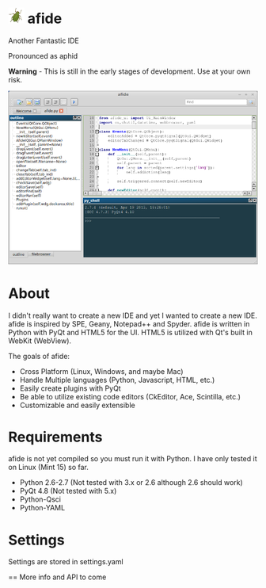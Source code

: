![Alt text](/img/aphid.png "Screenshot") afide
=====
Another Fantastic IDE

Pronounced as aphid

**Warning** - This is still in the early stages of development.  Use at your own risk.

![Alt text](/img/screenshot.png "Screenshot")

About
==
I didn't really want to create a new IDE and yet I wanted to create a new IDE.  afide is inspired by SPE, Geany, Notepad++ and Spyder.  afide is written in Python with PyQt and HTML5 for the UI.  HTML5 is utilized with Qt's built in WebKit (WebView).

The goals of afide:
- Cross Platform (Linux, Windows, and maybe Mac)
- Handle Multiple languages (Python, Javascript, HTML, etc.)
- Easily create plugins with PyQt
- Be able to utilize existing code editors (CkEditor, Ace, Scintilla, etc.)
- Customizable and easily extensible

Requirements
==
afide is not yet compiled so you must run it with Python.  I have only tested it on Linux (Mint 15) so far.
- Python 2.6-2.7 (Not tested with 3.x or 2.6 although 2.6 should work)
- PyQt 4.8 (Not tested with 5.x)
- Python-Qsci
- Python-YAML

Settings
==
Settings are stored in settings.yaml

==
More info and API to come
